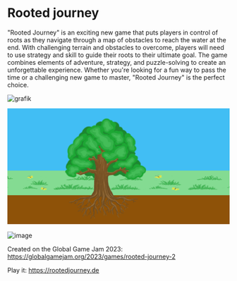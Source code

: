 # Rooted journey

"Rooted Journey" is an exciting new game that puts players in control of roots as they navigate through a map of obstacles to reach the water at the end. With challenging terrain and obstacles to overcome, players will need to use strategy and skill to guide their roots to their ultimate goal. The game combines elements of adventure, strategy, and puzzle-solving to create an unforgettable experience. Whether you're looking for a fun way to pass the time or a challenging new game to master, "Rooted Journey" is the perfect choice.

![grafik](https://user-images.githubusercontent.com/35960947/216775679-1272c951-2b30-422c-941f-2a16105ed333.png)


![Screenshot](Assets/Graphics/gamescreenshot.png)


![image](https://user-images.githubusercontent.com/56290011/216819324-0eab1c9f-9ec1-4278-8683-0dc8d3319d25.png)


Created on the Global Game Jam 2023: https://globalgamejam.org/2023/games/rooted-journey-2

Play it: https://rootedjourney.de
